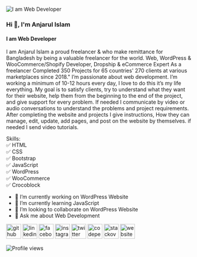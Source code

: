 ![I am Web Developer](https://media-exp1.licdn.com/dms/image/C4E16AQGBCQMYQlAu5Q/profile-displaybackgroundimage-shrink_200_800/0/1663693694458?e=1669248000&v=beta&t=O0Ckv4QouRWmtTrijboARZXLilGGW1qeDSXqQLUKNtk)

### Hi 👋, I'm Anjarul Islam
#### I am Web Developer


I am Anjarul Islam a proud freelancer & who make remittance for Bangladesh by being a valuable freelancer for the world.
Web, WordPress & WooCommerce/Shopify Developer, Dropship & eCommerce Expert 
As a freelancer Completed 350 Projects for 65 countries' 270 clients at various marketplaces since 2018."
I’m passionate about web development. I’m working a minimum of 10-12 hours every day, I love to do this it’s my life everything. My goal is to satisfy clients, try to understand what they want for their website, help them from the beginning to the end of the project, and give support for every problem. If needed I communicate by video or audio conversations to understand the problems and project requirements. After completing the website and projects I give instructions, How they can manage, edit, update, add pages, and post on the website by themselves. if needed I send video tutorials.

Skills: </br> ✅ HTML </br> ✅ CSS </br> ✅  Bootstrap </br>  ✅  JavaScript </br> ✅  WordPress </br> ✅ WooCommerce  </br>✅ Crocoblock </br>

- 🔭 I’m currently working on WordPress Website 
- 🌱 I’m currently learning JavaScript 
- 👯 I’m looking to collaborate on WordPress Website 
- 💬 Ask me about Web Development 


[<img src='https://cdn.jsdelivr.net/npm/simple-icons@3.0.1/icons/github.svg' alt='github' height='40'>](https://github.com/anjarul-me)  [<img src='https://cdn.jsdelivr.net/npm/simple-icons@3.0.1/icons/linkedin.svg' alt='linkedin' height='40'>](https://www.linkedin.com/in/anjarul-me/)  [<img src='https://cdn.jsdelivr.net/npm/simple-icons@3.0.1/icons/facebook.svg' alt='facebook' height='40'>](https://www.facebook.com/anjarul360)  [<img src='https://cdn.jsdelivr.net/npm/simple-icons@3.0.1/icons/instagram.svg' alt='instagram' height='40'>](https://www.instagram.com/anjaru.me/)  [<img src='https://cdn.jsdelivr.net/npm/simple-icons@3.0.1/icons/twitter.svg' alt='twitter' height='40'>](https://twitter.com/anjarul_me)  [<img src='https://cdn.jsdelivr.net/npm/simple-icons@3.0.1/icons/codepen.svg' alt='codepen' height='40'>](https://codepen.io/anjarul_me)  [<img src='https://cdn.jsdelivr.net/npm/simple-icons@3.0.1/icons/stackoverflow.svg' alt='stackoverflow' height='40'>](https://stackoverflow.com/users/https://stackoverflow.com/users/18517846/anjarul-islam)  [<img src='https://cdn.jsdelivr.net/npm/simple-icons@3.0.1/icons/icloud.svg' alt='website' height='40'>](https://developeranjarul.com)  

![Profile views](https://gpvc.arturio.dev/anjarul-me)  
